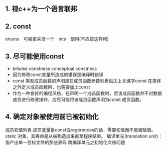 ## 1. 视c++为一个语言联邦


## 2. const
enums　可被拿来当一个　ints　使用(不应该这样用)

## 3. 尽可能使用const
- bitwise constness     conceptual constness
- 因为修改const变量所造成的错误是编译时错误
- const 类型成员函数的声明是在成员函数参数列表后加上关键字const
    在类体之外定义成员函数时，也需要加上const
- 作为一种良好的编程风格，在声明一个成员函数时，若该成员函数并不对数据成员进行修改操作，应尽可能将该成员函数声明为const 成员函数。


## 4. 确定对象被使用前已被初始化
成员初值列表
成员变量是const或regerences的话，需要初值而不能被赋值。
static 对象，其寿命是从被构造出来直至程序结束。
编译单元(translation unit)：指产出单一目标文件的那些源码
跨编译单元之初始化次序问题

